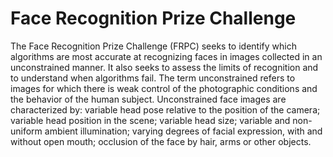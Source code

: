 # Face Recognition Prize Challenge
The Face Recognition Prize Challenge (FRPC) seeks to identify which algorithms are most accurate at recognizing faces in images collected in an unconstrained manner.  It also seeks to assess the limits of recognition and to understand when algorithms fail.  The term unconstrained refers to images for which there is weak control of the photographic conditions and the behavior of the human subject.  Unconstrained face images are characterized by: variable head pose relative to the position of the camera; variable head position in the scene; variable head size; variable and non-uniform ambient illumination; varying degrees of facial expression, with and without open mouth; occlusion of the face by hair, arms or other objects.
